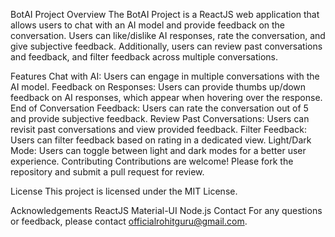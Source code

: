 BotAI Project
Overview
The BotAI Project is a ReactJS web application that allows users to chat with an AI model and provide feedback on the conversation. Users can like/dislike AI responses, rate the conversation, and give subjective feedback. Additionally, users can review past conversations and feedback, and filter feedback across multiple conversations.

Features
Chat with AI: Users can engage in multiple conversations with the AI model.
Feedback on Responses: Users can provide thumbs up/down feedback on AI responses, which appear when hovering over the response.
End of Conversation Feedback: Users can rate the conversation out of 5 and provide subjective feedback.
Review Past Conversations: Users can revisit past conversations and view provided feedback.
Filter Feedback: Users can filter feedback based on rating in a dedicated view.
Light/Dark Mode: Users can toggle between light and dark modes for a better user experience.
Contributing
Contributions are welcome! Please fork the repository and submit a pull request for review.

License
This project is licensed under the MIT License.

Acknowledgements
ReactJS
Material-UI
Node.js
Contact
For any questions or feedback, please contact officialrohitguru@gmail.com.
